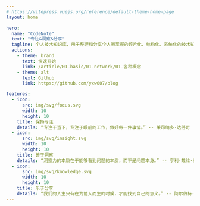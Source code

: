 ```yaml
---
# https://vitepress.vuejs.org/reference/default-theme-home-page
layout: home

hero:
  name: "CodeNote"
  text: "专注&洞察&分享"
  tagline: 个人技术知识库，用于整理和分享个人所掌握的碎片化、结构化、系统化的技术知识
  actions:
    - theme: brand
      text: 快速开始
      link: /article/01-basic/01-network/01-各种概念
    - theme: alt
      text: Github
      link: https://github.com/yxw007/blog

features:
  - icon:
      src: img/svg/focus.svg
      width: 10
      height: 10
    title: 保持专注
    details: “专注于当下，专注于眼前的工作，做好每一件事情。” -- 莱昂纳多·达芬奇
  - icon:
      src: img/svg/insight.svg
      width: 10
      height: 10
    title: 善于洞察
    details: “洞察力的本质在于能够看到问题的本质，而不是问题本身。” -- 亨利·戴维·梭罗
  - icon:
      src: img/svg/knowledge.svg
      width: 10
      height: 10
    title: 乐于分享
    details: “我们的人生只有在为他人而生的时候，才能找到自己的意义。” -- 阿尔伯特·爱因斯坦
---
```


